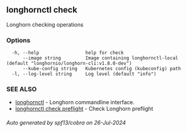 ## longhornctl check

Longhorn checking operations

### Options

```
  -h, --help                 help for check
      --image string         Image containing longhornctl-local (default "longhornio/longhorn-cli:v1.8.0-dev")
      --kube-config string   Kubernetes config (kubeconfig) path
  -l, --log-level string     Log level (default "info")
```

### SEE ALSO

* [longhornctl](longhornctl.md)	 - Longhorn commandline interface.
* [longhornctl check preflight](longhornctl_check_preflight.md)	 - Check Longhorn preflight

###### Auto generated by spf13/cobra on 26-Jul-2024
